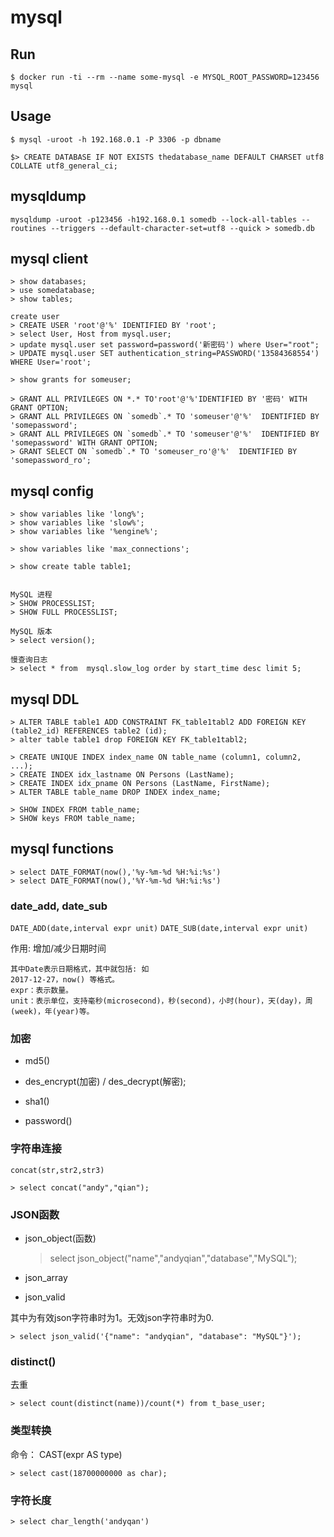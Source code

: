 # mysql

## Run

    $ docker run -ti --rm --name some-mysql -e MYSQL_ROOT_PASSWORD=123456 mysql

## Usage

    $ mysql -uroot -h 192.168.0.1 -P 3306 -p dbname

    $> CREATE DATABASE IF NOT EXISTS thedatabase_name DEFAULT CHARSET utf8 COLLATE utf8_general_ci;

## mysqldump

    mysqldump -uroot -p123456 -h192.168.0.1 somedb --lock-all-tables --routines --triggers --default-character-set=utf8 --quick > somedb.db

## mysql client

    > show databases;
    > use somedatabase;
    > show tables;

    create user
    > CREATE USER 'root'@'%' IDENTIFIED BY 'root';
    > select User, Host from mysql.user;
    > update mysql.user set password=password('新密码') where User="root";
    > UPDATE mysql.user SET authentication_string=PASSWORD('13584368554') WHERE User='root';

    > show grants for someuser;

    > GRANT ALL PRIVILEGES ON *.* TO'root'@'%'IDENTIFIED BY '密码' WITH GRANT OPTION;
    > GRANT ALL PRIVILEGES ON `somedb`.* TO 'someuser'@'%'  IDENTIFIED BY 'somepassword';
    > GRANT ALL PRIVILEGES ON `somedb`.* TO 'someuser'@'%'  IDENTIFIED BY 'somepassword' WITH GRANT OPTION;
    > GRANT SELECT ON `somedb`.* TO 'someuser_ro'@'%'  IDENTIFIED BY 'somepassword_ro';

## mysql config

    > show variables like 'long%';
    > show variables like 'slow%';
    > show variables like '%engine%';

    > show variables like 'max_connections';

    > show create table table1;


    MySQL 进程
    > SHOW PROCESSLIST;
    > SHOW FULL PROCESSLIST;

    MySQL 版本
    > select version();

    慢查询日志
    > select * from  mysql.slow_log order by start_time desc limit 5;

## mysql DDL

    > ALTER TABLE table1 ADD CONSTRAINT FK_table1tabl2 ADD FOREIGN KEY (table2_id) REFERENCES table2 (id);
    > alter table table1 drop FOREIGN KEY FK_table1tabl2;

    > CREATE UNIQUE INDEX index_name ON table_name (column1, column2, ...);
    > CREATE INDEX idx_lastname ON Persons (LastName);
    > CREATE INDEX idx_pname ON Persons (LastName, FirstName);
    > ALTER TABLE table_name DROP INDEX index_name;

    > SHOW INDEX FROM table_name;
    > SHOW keys FROM table_name;

## mysql functions

    > select DATE_FORMAT(now(),'%y-%m-%d %H:%i:%s')
    > select DATE_FORMAT(now(),'%Y-%m-%d %H:%i:%s')

### date_add, date_sub

`DATE_ADD(date,interval expr unit)`
`DATE_SUB(date,interval expr unit)`

作用: 增加/减少日期时间

```
其中Date表示日期格式，其中就包括: 如
2017-12-27，now() 等格式。
expr：表示数量。
unit：表示单位，支持毫秒(microsecond)，秒(second)，小时(hour)，天(day)，周(week)，年(year)等。
```

### 加密

- md5()

- des_encrypt(加密) / des_decrypt(解密);

- sha1()

- password()

### 字符串连接

`concat(str,str2,str3)`

    > select concat("andy","qian");

### JSON函数

- json_object(函数)

    > select json_object("name","andyqian","database","MySQL");

- json_array


- json_valid

其中为有效json字符串时为1。无效json字符串时为0.

    > select json_valid('{"name": "andyqian", "database": "MySQL"}');

### distinct()

去重

    > select count(distinct(name))/count(*) from t_base_user;

### 类型转换

命令： CAST(expr AS type)

    > select cast(18700000000 as char);

### 字符长度

    > select char_length('andyqan')